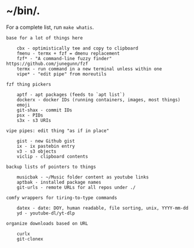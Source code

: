# ~/bin/.

For a complete list, run `make whatis`.

	base for a lot of things here

		cbx - optimistically tee and copy to clipboard
		fmenu - termx + fzf = dmenu replacement
		fzf* - "A command-line fuzzy finder" https://github.com/junegunn/fzf
		termx - run command in a new terminal unless within one
		vipe* - "edit pipe" from moreutils

	fzf thing pickers

		aptf - apt packages (feeds to `apt list`)
		dockerx - docker IDs (running containers, images, most things)
		emoji
		git-shax - commit IDs
		psx - PIDs
		s3x - s3 URIs

	vipe pipes: edit thing "as if in place"

		gist - new Github gist
		ix - ix pastebin entry
		v3 - s3 objects
		viclip - clipboard contents

	backup lists of pointers to things

		musicbak - ~/Music folder content as youtube links
		aptbak - installed package names
		git-urls - remote URLs for all repos under ./

	comfy wrappers for tiring-to-type commands

		datex - date: DOY, human readable, file sorting, unix, YYYY-mm-dd
		yd - youtube-dl/yt-dlp

	organize downloads based on URL

		curlx
		git-clonex

